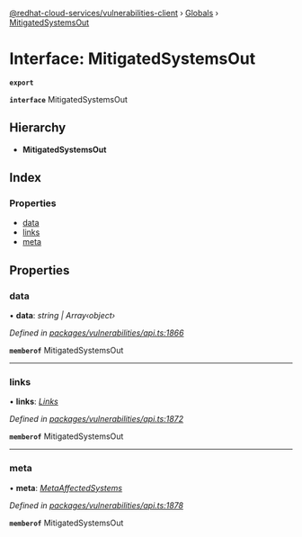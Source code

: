 [@redhat-cloud-services/vulnerabilities-client](../README.md) › [Globals](../globals.md) › [MitigatedSystemsOut](mitigatedsystemsout.md)

# Interface: MitigatedSystemsOut

**`export`** 

**`interface`** MitigatedSystemsOut

## Hierarchy

* **MitigatedSystemsOut**

## Index

### Properties

* [data](mitigatedsystemsout.md#data)
* [links](mitigatedsystemsout.md#links)
* [meta](mitigatedsystemsout.md#meta)

## Properties

###  data

• **data**: *string | Array‹object›*

*Defined in [packages/vulnerabilities/api.ts:1866](https://github.com/RedHatInsights/javascript-clients/blob/master/packages/vulnerabilities/api.ts#L1866)*

**`memberof`** MitigatedSystemsOut

___

###  links

• **links**: *[Links](links.md)*

*Defined in [packages/vulnerabilities/api.ts:1872](https://github.com/RedHatInsights/javascript-clients/blob/master/packages/vulnerabilities/api.ts#L1872)*

**`memberof`** MitigatedSystemsOut

___

###  meta

• **meta**: *[MetaAffectedSystems](metaaffectedsystems.md)*

*Defined in [packages/vulnerabilities/api.ts:1878](https://github.com/RedHatInsights/javascript-clients/blob/master/packages/vulnerabilities/api.ts#L1878)*

**`memberof`** MitigatedSystemsOut
